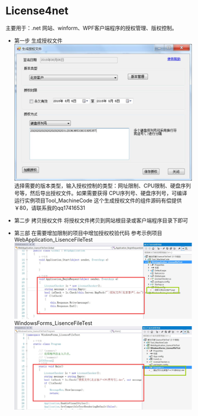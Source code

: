 # License4net
主要用于：.net 网站、winform、WPF客户端程序的授权管理、版权控制。

- 第一步 生成授权文件
![image](https://github.com/lilunjia/License4net/blob/master/Images/codegenerate.jpg)
选择需要的版本类型，输入授权控制的类型：网址限制、CPU限制、硬盘序列号等，然后导出授权文件。如果需要获得 CPU序列号、硬盘序列号，可编译运行实例项目Tool_MachineCode
这个生成授权文件的组件源码有偿提供 ￥80，请联系我的qq17416531

- 第二步 拷贝授权文件
将授权文件拷贝到网站根目录或客户端程序目录下即可

- 第三部 在需要增加限制的项目中增加授权校验代码 
参考示例项目 
WebApplication_LisenceFileTest
![image](https://github.com/lilunjia/License4net/blob/master/Images/webcode.jpg)
WindowsForms_LisenceFileTest
![image](https://github.com/lilunjia/License4net/blob/master/Images/clientcode.jpg)

